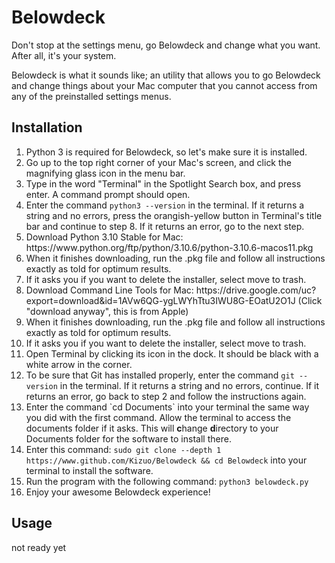 # Belowdeck

Don't stop at the settings menu, go Belowdeck and change what you want. After all, it's your system.

Belowdeck is what it sounds like; an utility that allows you to go Belowdeck and change things about your Mac computer that you cannot access from any of the preinstalled settings menus.

## Installation

<ol>
	<li>Python 3 is required for Belowdeck, so let's make sure it is installed. <br>
	<li>Go up to the top right corner of your Mac's screen, and click the magnifying glass icon in the menu bar. <br>
	<li>Type in the word "Terminal" in the Spotlight Search box, and press enter. A command prompt should open. <br>
	<li>Enter the command <code>python3 --version</code> in the terminal. If it returns a string and no errors, press the orangish-yellow button in Terminal's title bar and continue to step 8. If it returns an error, go to the next step. <br>
	<li>Download Python 3.10 Stable for Mac: https://www.python.org/ftp/python/3.10.6/python-3.10.6-macos11.pkg
	<li>When it finishes downloading, run the .pkg file and follow all instructions exactly as told for optimum results. <br>
	<li>If it asks you if you want to delete the installer, select move to trash. <br>
	<li>Download Command Line Tools for Mac: https://drive.google.com/uc?export=download&id=1AVw6QG-ygLWYhTtu3IWU8G-EOatU2O1J (Click "download anyway", this is from Apple) <br>
	<li>When it finishes downloading, run the .pkg file and follow all instructions exactly as told for optimum results. <br>
	<li>If it asks you if you want to delete the installer, select move to trash. <br>
	<li>Open Terminal by clicking its icon in the dock. It should be black with a white arrow in the corner. <br>
	<li>To be sure that Git has installed properly, enter the command <code>git --version</code> in the terminal. If it returns a string and no errors, continue. If it returns an error, go back to step 2 and follow the instructions again. <br>
	<li>Enter the command `cd Documents` into your terminal the same way you did with the first command. Allow the terminal to access the documents folder if it asks. This will <strong>c</strong>hange <strong>d</strong>irectory to your Documents folder for the software to install there. <br> 
	<li>Enter this command: <code>sudo git clone --depth 1 https://www.github.com/Kizuo/Belowdeck && cd Belowdeck</code> into your terminal to install the software. <br>
	<li>Run the program with the following command: <code>python3 belowdeck.py</code>
	<li>Enjoy your awesome Belowdeck experience!
</ol>

## Usage

not ready yet
